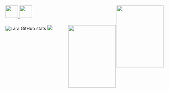 ## <img align="right" src="https://media.giphy.com/media/3ohc0YpD0LR5wRyz1S/giphy.gif" height="200" width="150" margin-top = "10%">
##  <a href="https://www.instagram.com/_larapedroso/" target="_blank"> <img src="https://cdn.icon-icons.com/icons2/2232/PNG/512/instagram_logo_icon_134593.png" height="40" width="40"> <a href="https://twitter.com/LaraPedroso77" target="_blank"> <img src="https://cdn.icon-icons.com/icons2/2232/PNG/512/twitter_logo_icon_134613.png" height="40" width="40"><a/>
![Lara GitHub stats](https://github-readme-stats.vercel.app/api?username=LaraPedroso&show_icons=true&theme=midnight-purple) <img align="right" src="https://media.giphy.com/media/JVxyiOsbPWxag/giphy.gif" height="200" width="150" margin-top = "10%">
<img src="https://github-readme-stats.anuraghazra1.vercel.app/api/top-langs/?username=LaraPedroso&layout=compact&theme=midnight-purple" />



